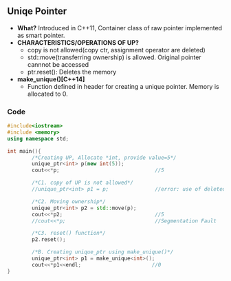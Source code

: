 ## Uniqe Pointer
- **What?** Introduced in C++11, Container class of raw pointer implemented as smart pointer.
- **CHARACTERISTICS/OPERATIONS OF UP?**
  - copy is not allowed(copy ctr, assignment operator are deleted)
  - std::move(transferring ownership) is allowed. Original pointer cannnot be accessed
  - ptr.reset(): Deletes the memory
- **make_unique<T>()[C++14]**
  - Function defined in <memory> header for creating a unique pointer. Memory is allocated to 0.
### Code
```c++
#include<iostream>
#include <memory>
using namespace std;

int main(){
        /*Creating UP, Allocate *int, provide value=5*/ 
        unique_ptr<int> p(new int(5));
        cout<<*p;                               //5

        /*C1. copy of UP is not allowed*/
        //unique_ptr<int> p1 = p;               //error: use of deleted function

        /*C2. Moving ownership*/
        unique_ptr<int> p2 = std::move(p);
        cout<<*p2;                              //5
        //cout<<*p;                             //Segmentation Fault

        /*C3. reset() function*/
        p2.reset();

        /*B. Creating unique_ptr using make_unique()*/
        unique_ptr<int> p1 = make_unique<int>();
        cout<<*p1<<endl;                       //0
}
```
